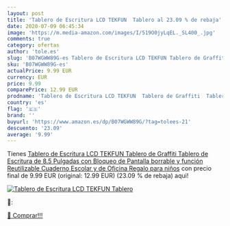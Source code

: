 ```yaml
---
layout: post
title: 'Tablero de Escritura LCD TEKFUN  Tablero al 23.09 % de rebaja'
date: 2020-07-09 06:45:34
image: 'https://m.media-amazon.com/images/I/519O0jyLqEL._SL400_.jpg'
comments: true
category: ofertas
author: 'tole.es'
slug: 'B07WGWW89G-es Tablero de Escritura LCD TEKFUN Tablero de Graffiti...'
sku: 'B07WGWW89G-es'
actualPrice: 9.99 EUR
currency: EUR
price: 9.99
comparePrice: 12.99 EUR
prodname: 'Tablero de Escritura LCD TEKFUN  Tablero de Graffiti  Tablero de Escritura de 8.5 Pulgadas con Bloqueo de Pantalla borrable y función Reutilizable Cuaderno Escolar y de Oficina  Regalo para niños'
country: 'es'
flag: '🇪🇸'
brand: ''
buyurl: 'https://www.amazon.es/dp/B07WGWW89G/?tag=tolees-21'
descuento: '23.09'
average: '9.99'
---
```


Tienes [Tablero de Escritura LCD TEKFUN  Tablero de Graffiti  Tablero de Escritura de 8.5 Pulgadas con Bloqueo de Pantalla borrable y función Reutilizable Cuaderno Escolar y de Oficina  Regalo para niños](https://www.amazon.es/dp/B07WGWW89G/?tag=tolees-21) con precio final de  9.99 EUR (original: 12.99 EUR) (23.09 %  de rebaja) aqui!

[![Tablero de Escritura LCD TEKFUN  Tablero](https://m.media-amazon.com/images/I/519O0jyLqEL._SL400_.jpg)](https://www.amazon.es/dp/B07WGWW89G/?tag=tolees-21)

🔎:


[🛒 Comprar!!!](https://www.amazon.es/dp/B07WGWW89G/?tag=tolees-21)
